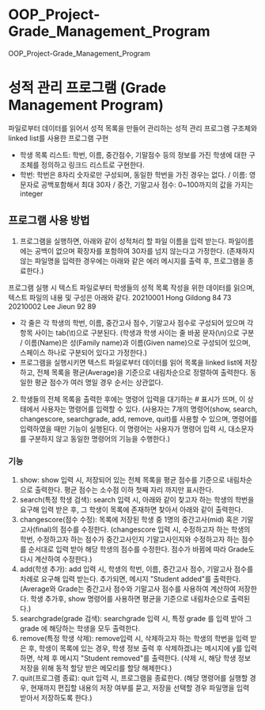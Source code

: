 # OOP_Project-Grade_Management_Program
OOP_Project-Grade_Management_Program

# 성적 관리 프로그램 (Grade Management Program)
파일로부터 데이터를 읽어서 성적 목록을 만들어 관리하는 성적 관리 프로그램
구조체와 linked list를 사용한 프로그램 구현
- 학생 목록 리스트: 학번, 이름, 중간점수, 기말점수 등의 정보를 가진 학생에 대한 구조체를 정의하고 링크드 리스트로 구현한다.
- 학번: 학번은 8자리 숫자로만 구성되며, 동일한 학번을 가진 경우는 없다. / 이름: 영문자로 공백포함해서 최대 30자 / 중간, 기말고사 점수: 0~100까지의 값을 가지는 integer

## 프로그램 사용 방법
1. 프로그램을 실행하면, 아래와 같이 성적처리 할 파일 이름을 입력 받는다. 파일이름에는 공백이 없으며 확장자를 포함하여 30자를 넘지 않는다고 가정한다. (존재하지 않는 파일명을 입력한 경우에는 아래와 같은 에러 메시지를 출력 후, 프로그램을 종료한다.)

프로그램 실행 시 텍스트 파일로부터 학생들의 성적 목록 작성을 위한 데이터를 읽으며, 텍스트 파일의 내용 및 구성은 아래와 같다.
20210001  Hong Gildong  84  73
20210002  Lee Jieun     92  89
- 각 줄은 각 학생의 학번, 이름, 중간고사 점수, 기말고사 점수로 구성되어 있으며 각 항목 사이는 tab(\t)으로 구분된다. (학생과 학생 사이는 줄 바꿈 문자(\n)으로 구분 / 이름(Name)은 성(Family name)과 이름(Given name)으로 구성되어 있으며, 스페이스 하나로 구분되어 있다고 가정한다.)
- 프로그램을 실행시키면 텍스트 파일로부터 데이터를 읽어 목록을 linked list에 저장하고, 전체 목록을 평균(Average)을 기준으로 내림차순으로 정렬하여 출력한다. 동일한 평균 점수가 여러 명일 경우 순서는 상관없다.
2. 학생들의 전체 목록을 출력한 후에는 명령어 입력을 대기하는 # 표시가 뜨며, 이 상태에서 사용자는 명령어를 입력할 수 있다. (사용자는 7개의 명령어(show, search, changescore, searchgrade, add, remove, quit)를 사용할 수 있으며, 명령어를 입력하였을 때만 기능이 실행된다. 이 명령어는 사용자가 명령어 입력 시, 대소문자를 구분하지 않고 동일한 명령어의 기능을 수행한다.)
### 기능
1. show: show 입력 시, 저장되어 있는 전체 목록을 평균 점수를 기준으로 내림차순으로 출력한다. 평균 점수는 소수점 이하 첫째 자리 까지만 표시한다.
2. search(특정 학생 검색): search 입력 시, 아래와 같이 찾고자 하는 학생의 학번을 요구해 입력 받은 후, 그 학생이 목록에 존재하면 찾아서 아래와 같이 출력한다.
3. changescore(점수 수정): 목록에 저장된 학생 중 1명의 중간고사(mid) 혹은 기말고사(final)의 점수를 수정한다. (changescore 입력 시, 수정하고자 하는 학생의 학번, 수정하고자 하는 점수가 중간고사인지 기말고사인지와 수정하고자 하는 점수를 순서대로 입력 받아 해당 학생의 점수를 수정한다. 점수가 바뀜에 따라 Grade도 다시 계산하여 수정한다.)
4. add(학생 추가): add 입력 시, 학생의 학번, 이름, 중간고사 점수, 기말고사 점수를 차례로 요구해 입력 받는다. 추가되면, 메시지 "Student added"를 출력한다. (Average와 Grade는 중간고사 점수와 기말고사 점수를 사용하여 계산하여 저장한다. 학생 추가후, show 명령어를 사용하면 평균을 기준으로 내림차순으로 출력된다.)
5. searchgrade(grade 검색): searchgrade 입력 시, 특정 grade 를 입력 받아 그 grade 에 해당하는 학생을 모두 출력한다.
6. remove(특정 학생 삭제): remove입력 시, 삭제하고자 하는 학생의 학번을 입력 받은 후, 학생이 목록에 있는 경우, 학생 정보 출력 후 삭제하겠냐는 메시지에 y를 입력하면, 삭제 후 메시지 "Student removed"를 출력한다. (삭제 시, 해당 학생 정보 저장을 위해 동적 할당 받은 메모리를 할당 해제한다.)
7. quit(프로그램 종료): quit 입력 시, 프로그램을 종료한다. (해당 명령어를 실행할 경우, 현재까지 편집할 내용의 저장 여부를 묻고, 저장을 선택할 경우 파일명을 입력 받아서 저장하도록 한다.)
